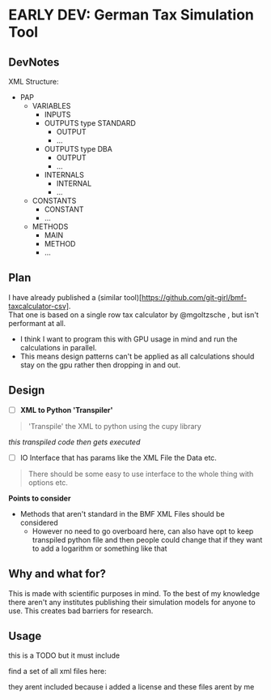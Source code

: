 # EARLY DEV: German Tax Simulation Tool 

## DevNotes

XML Structure: 
- PAP 
  - VARIABLES 
    - INPUTS 
    - OUTPUTS  type STANDARD 
      - OUTPUT 
      - ... 
    - OUTPUTS  type DBA 
      - OUTPUT 
      - ... 
    - INTERNALS  
      - INTERNAL 
      - ... 
  - CONSTANTS 
    - CONSTANT
    - ... 
  - METHODS 
    - MAIN 
    - METHOD 
    - ... 

## Plan 

I have already published a (similar tool)[https://github.com/git-girl/bmf-taxcalculator-csv].  
That one is based on a single row tax calculator by @mgoltzsche , but isn't performant at all.

- I think I want to program this with GPU usage in mind and run the calculations in parallel. 
- This means design patterns can't be applied as all calculations should stay on the gpu rather 
  then dropping in and out. 

## Design 

- [ ] **XML to Python 'Transpiler'**
> 'Transpile' the XML to python using the cupy library 

_this transpiled code then gets executed_

- [ ] IO Interface that has params like the XML File the Data etc. 
> There should be some easy to use interface to the whole thing with options etc.

**Points to consider** 
- Methods that aren't standard in the BMF XML Files should be considered 
  - However no need to go overboard here, can also have opt to keep transpiled 
    python file and then people could change that if they want to add a logarithm 
    or something like that

## Why and what for? 

This is made with scientific purposes in mind. To the best of my knowledge there 
aren't any institutes publishing their simulation models for anyone to use. 
This creates bad barriers for research.

## Usage 

this is a TODO but it must include 

find a set of all xml files here: 

they arent included because i added a license and these files arent by me

